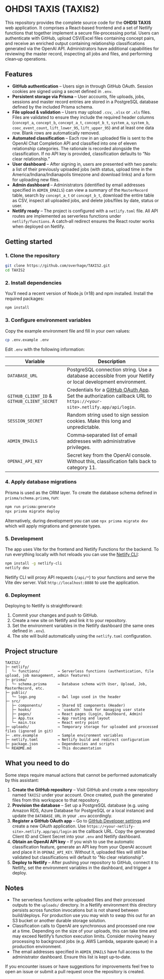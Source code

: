 # OHDSI TAXIS (TAXIS2)

This repository provides the complete source code for the **OHDSI TAXIS** web application.  It comprises a React‑based frontend and a set of Netlify functions that together implement a secure file‑processing portal.  Users can authenticate with GitHub, upload CSV/Excel files containing concept pairs, and receive an enriched output containing relationship classifications generated via the OpenAI API.  Administrators have additional capabilities for reviewing the master record, inspecting all jobs and files, and performing clean‑up operations.

## Features

* **GitHub authentication** – Users sign in through GitHub OAuth.  Session cookies are signed using a secret defined in `.env`.
* **Persistent storage via Prisma** – User accounts, file uploads, jobs, sessions and master record entries are stored in a PostgreSQL database defined by the included Prisma schema.
* **File upload & validation** – Users may upload `.csv`, `.xlsx` or `.xls` files.  Files are validated to ensure they include the required header columns (`concept_a`, `concept_b`, `concept_a_t`, `concept_b_t`, `system_a`, `system_b`, `cooc_event_count`, `lift_lower_95`, `lift_upper_95`) and at least one data row.  Blank rows are automatically removed.
* **Automated classification** – Each row in an uploaded file is sent to the OpenAI Chat Completion API and classified into one of eleven relationship categories.  The rationale is recorded alongside the classification.  If no API key is provided, classification defaults to “No clear relationship.”
* **User dashboard** – After signing in, users are presented with two panels: a list of their previously uploaded jobs (with status, upload time in the America/Indiana/Indianapolis timezone and download links) and a form for uploading new files.
* **Admin dashboard** – Administrators (identified by email addresses specified in `ADMIN_EMAILS`) can view a summary of the `MasterRecord` table, search by `concept_a_t` or `concept_b_t`, download the entire table as CSV, inspect all uploaded jobs, and delete jobs/files by date, status or user.
* **Netlify ready** – The project is configured with a `netlify.toml` file.  All API routes are implemented as serverless functions under `netlify/functions`.  A catch‑all redirect ensures the React router works when deployed on Netlify.

## Getting started

### 1. Clone the repository

```bash
git clone https://github.com/overhage/TAXIS2.git
cd TAXIS2
```

### 2. Install dependencies

You’ll need a recent version of Node.js (≥18) and npm installed.  Install the required packages:

```bash
npm install
```

### 3. Configure environment variables

Copy the example environment file and fill in your own values:

```bash
cp .env.example .env
```

Edit `.env` with the following information:

| Variable | Description |
|---------|-------------|
| `DATABASE_URL` | PostgreSQL connection string.  Use a database accessible from your Netlify or local development environment. |
| `GITHUB_CLIENT_ID` & `GITHUB_CLIENT_SECRET` | Credentials for a [GitHub OAuth App](https://github.com/settings/developers).  Set the authorization callback URL to `https://<your-site>.netlify.app/api/login`. |
| `SESSION_SECRET` | Random string used to sign session cookies.  Make this long and unpredictable. |
| `ADMIN_EMAILS` | Comma‑separated list of email addresses with administrative privileges. |
| `OPENAI_API_KEY` | Secret key from the OpenAI console.  Without this, classification falls back to category 11. |

### 4. Apply database migrations

Prisma is used as the ORM layer.  To create the database schema defined in `prisma/schema.prisma`, run:

```bash
npm run prisma:generate
npx prisma migrate deploy
```

Alternatively, during development you can use `npx prisma migrate dev` which will apply migrations and generate types.

### 5. Development

The app uses Vite for the frontend and Netlify Functions for the backend.  To run everything locally with hot reloads you can use the [Netlify CLI](https://docs.netlify.com/cli/get-started/):

```bash
npm install -g netlify-cli
netlify dev
```

Netlify CLI will proxy API requests (`/api/*`) to your functions and serve the Vite dev server.  Visit `http://localhost:8888` to use the application.

### 6. Deployment

Deploying to Netlify is straightforward:

1. Commit your changes and push to GitHub.
2. Create a new site on Netlify and link it to your repository.
3. Set the environment variables in the Netlify dashboard (the same ones defined in `.env`).
4. The site will build automatically using the `netlify.toml` configuration.

## Project structure

```
TAXIS2/
├─ netlify/
│  └─ functions/        → Serverless functions (authentication, file upload, job management, admin features)
├─ prisma/
│  └─ schema.prisma     → Database schema with User, Upload, Job, MasterRecord, etc.
├─ public/
│  └─ logo.png          → Owl logo used in the header
├─ src/
│  ├─ components/       → Shared UI components (Header)
│  ├─ hooks/            → `useAuth` hook for managing user state
│  ├─ pages/            → React pages (Login, Dashboard, Admin)
│  ├─ App.tsx           → App routing and layout
│  └─ main.tsx          → React entry point
├─ uploads/             → Temporary storage for uploaded and processed files (ignored in git)
├─ .env.example         → Sample environment variables
├─ netlify.toml         → Netlify build and redirect configuration
├─ package.json         → Dependencies and scripts
└─ README.md            → This documentation
```

## What you need to do

Some steps require manual actions that cannot be performed automatically by this assistant:

1. **Create the GitHub repository** – Visit GitHub and create a new repository named `TAXIS2` under your account.  Once created, push the generated files from this workspace to that repository.
2. **Provision the database** – Set up a PostgreSQL database (e.g. using Amazon RDS, Azure Database for PostgreSQL or a local instance) and update the `DATABASE_URL` in your `.env` accordingly.
3. **Register a GitHub OAuth app** – Go to [GitHub Developer settings](https://github.com/settings/developers) and create a new OAuth application.  Use `https://<your-netlify-site>.netlify.app/api/login` as the callback URL.  Copy the generated Client ID and Client Secret into your `.env` and Netlify dashboard.
4. **Obtain an OpenAI API key** – If you wish to use the automatic classification feature, generate an API key from your OpenAI account and place it in `OPENAI_API_KEY`.  Without it, uploaded files will still be validated but classifications will default to "No clear relationship".
5. **Deploy to Netlify** – After pushing your repository to GitHub, connect it to Netlify, set the environment variables in the dashboard, and trigger a deploy.

## Notes

* The serverless functions write uploaded files and their processed outputs to the `uploads/` directory.  In a Netlify environment this directory persists across function invocations but is not shared between build/deploys.  For production use you may wish to swap this out for an S3 bucket or another durable storage solution.
* Classification calls to OpenAI are synchronous and processed one row at a time.  Depending on the size of your uploads, this can take time and may exceed Netlify’s function execution limits.  Consider moving heavy processing to background jobs (e.g. AWS Lambda, separate queue) in a production environment.
* The email addresses specified in `ADMIN_EMAILS` have full access to the administrator dashboard.  Ensure this list is kept up‑to‑date.

If you encounter issues or have suggestions for improvements feel free to open an issue or submit a pull request once the repository is created.